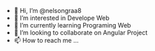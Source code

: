 - 👋 Hi, I’m @nelsongraa8
- 👀 I’m interested in Develope Web
- 🌱 I’m currently learning Programing Web
- 💞️ I’m looking to collaborate on Angular Project
- 📫 How to reach me ...

<!---
nelsongraa8/nelsongraa8 is a ✨ special ✨ repository because its `README.md` (this file) appears on your GitHub profile.
You can click the Preview link to take a look at your changes.
--->
